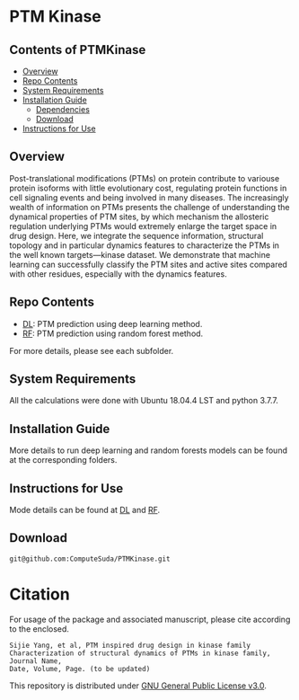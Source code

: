 # PTM Kinase

## Contents of PTMKinase

- [Overview](#overview)
- [Repo Contents](#repo-contents)
- [System Requirements](#system-requirements)
- [Installation Guide](#installation-guide)
  - [Dependencies](#dependencies)
  - [Download](#download)
- [Instructions for Use](#Instructions-for-Use)

## Overview

Post-translational modifications (PTMs) on protein contribute to variouse protein isoforms with
little evolutionary cost, regulating protein functions in cell signaling events and being involved 
in many diseases. The increasingly wealth of information on PTMs presents the challenge of 
understanding the dynamical properties of PTM sites, by which mechanism the allosteric regulation 
underlying PTMs would extremely enlarge the target space in drug design. Here, we integrate the 
sequence information, structural topology and in particular dynamics features to characterize the 
PTMs in the well known targets—kinase dataset. We demonstrate that machine learning can successfully
classify the PTM sites and active sites compared with other residues, especially with the dynamics 
features.
  
## Repo Contents

- [DL](DL): PTM prediction using deep learning method.
- [RF](RF): PTM prediction using random forest method.

For more details, please see each subfolder.

## System Requirements

All the calculations were done with Ubuntu 18.04.4 LST and python 3.7.7.

## Installation Guide

More details to run deep learning and random forests models can be found at the corresponding
folders.

## Instructions for Use

Mode details can be found at [DL](DL) and [RF](RF).

## Download

```
git@github.com:ComputeSuda/PTMKinase.git
```

# Citation

For usage of the package and associated manuscript, please cite according to the enclosed.
```
Sijie Yang, et al, PTM inspired drug design in kinase family
Characterization of structural dynamics of PTMs in kinase family, Journal Name, 
Date, Volume, Page. (to be updated)
```

This repository is distributed under [GNU General Public License v3.0](LICENSE).

